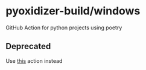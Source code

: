 # pyoxidizer-build/windows
GitHub Action for python projects using poetry

## **Deprecated**
Use [this](https://github.com/henningWoehr/actions/tree/main/pyoxidizer-build) action instead